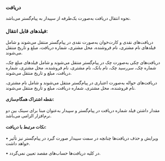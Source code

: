 ### دریافت

نحوه انتقال دریافت به‌صورت یک‌طرفه از سپیدار به پیام‌گستر می‌باشد.

### فیلدهای قابل انتقال:

دریافت‌های نقدی و کارت‌خوان به‌صورت نقدی در پیام‌گستر منتقل می‌شوند و شامل فیلدهای نام مشتری، نام فروشنده، محل مشتری، شماره دریافت، مبلغ و تاریخ منتقل می‌شوند.

دریافت‌های چکی به‌صورت چک در پیام‌گستر منتقل می‌شوند و شامل فیلدهای مبلغ چک، شماره چک، سررسید چک، نام بانک، نام مشتری، نام فروشنده، محل مشتری، شماره دریافت، مبلغ و تاریخ منتقل می‌شوند.

دریافت‌های حواله به‌صورت اعتباری در پیام‌گستر منتقل می‌شوند و شامل نام مشتری، نام فروشنده، محل مشتری، شماره دریافت، مبلغ و تاریخ منتقل می‌شوند.

#### نقطه اشتراک همگام‌سازی:

مقدار داشتن فیلد شماره دریافت در پیام‌گستر و سپیدار به‌عنوان مبنا برای سینک بین دو نرم‌افزار الزامی می‌باشد.

#### نکات مرتبط با دریافت:

•    ویرایش و حذف دریافت‌ها چنانچه در سمت سپیدار صورت گیرد در پیام‌گستر نیز تأثیر خواهد داشت.

•    در کلیه دریافت‌ها حساب‌های مقصد تعیین نمی‌گردد.
